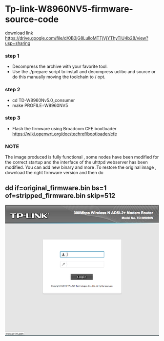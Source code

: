 # Tp-link-W8960NV5-firmware-source-code


download link https://drive.google.com/file/d/0B3jG8LulloMTTjVjYThyTlU4b28/view?usp=sharing


### step 1 

+ Decompress the archive with your favorite tool.
+ Use the ./prepare script to install and decompress uclibc and source or do this manually moving the toolchain to / opt.


### step 2      
      
+ cd TD-W8960Nv5.0_consumer 
+ make PROFILE=W8960NV5

                                                     
### step 3
      
+ Flash the firmware using Broadcom CFE bootloader https://wiki.openwrt.org/doc/techref/bootloader/cfe
      
   
### NOTE
      
The image produced is fully functional , some nodes have been modified for the correct startup and the interface of the     uhttpd webserver has been modified. You can add new binary and more .To restore the original image , download the right firmware version and then do 
     

## dd if=original_firmware.bin bs=1 of=stripped_firmware.bin skip=512
      
      
![Preview](https://raw.githubusercontent.com/Sputkin/Tp-link-W8960NV5-firmware-source-code-/master/img/wbs.png)



